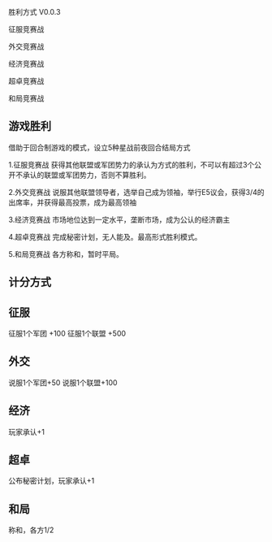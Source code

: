 胜利方式 V0.0.3

征服竞赛战

外交竞赛战

经济竞赛战

超卓竞赛战

和局竞赛战

游戏胜利
---
借助于回合制游戏的模式，设立5种星战前夜回合结局方式

1.征服竞赛战
获得其他联盟或军团势力的承认为方式的胜利，不可以有超过3个公开不承认的联盟或军团势力，否则不算胜利。

2.外交竞赛战
说服其他联盟领导者，选举自己成为领袖，举行E5议会，获得3/4的出席率，并获得最高投票，成为最高领袖

3.经济竞赛战
市场地位达到一定水平，垄断市场，成为公认的经济霸主

4.超卓竞赛战
完成秘密计划，无人能及。最高形式胜利模式。

5.和局竞赛战
各方称和，暂时平局。

计分方式
------

征服
---
征服1个军团 +100
征服1个联盟 +500

外交
---
说服1个军团+50
说服1个联盟+100

经济
---
玩家承认+1

超卓
---
公布秘密计划，玩家承认+1

和局
---
称和，各方1/2
